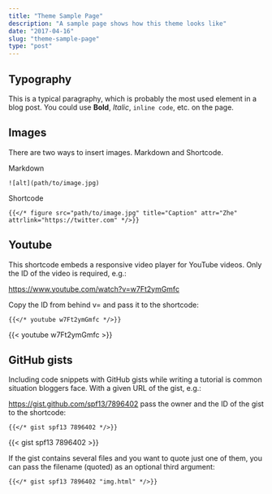 ```yaml
---
title: "Theme Sample Page"
description: "A sample page shows how this theme looks like"
date: "2017-04-16"
slug: "theme-sample-page"
type: "post"
---
```


## Typography

This is a typical paragraphy, which is probably the most used element in a blog post. You could use **Bold**, *Italic*, `inline code`, etc. on the page.



## Images

There are two ways to insert images. Markdown and Shortcode.

Markdown

```
![alt](path/to/image.jpg)
```

Shortcode

```
{{</* figure src="path/to/image.jpg" title="Caption" attr="Zhe" attrlink="https://twitter.com" */>}}
```

## Youtube

This shortcode embeds a responsive video player for YouTube videos. Only the ID of the video is required, e.g.:

https://www.youtube.com/watch?v=w7Ft2ymGmfc

Copy the ID from behind v= and pass it to the shortcode:

```
{{</* youtube w7Ft2ymGmfc */>}}
```

{{< youtube w7Ft2ymGmfc >}}


## GitHub gists

Including code snippets with GitHub gists while writing a tutorial is common situation bloggers face. With a given URL of the gist, e.g.:

https://gist.github.com/spf13/7896402
pass the owner and the ID of the gist to the shortcode:

```
{{</* gist spf13 7896402 */>}}
```

{{< gist spf13 7896402 >}}

If the gist contains several files and you want to quote just one of them, you can pass the filename (quoted) as an optional third argument:

```
{{</* gist spf13 7896402 "img.html" */>}}
```

